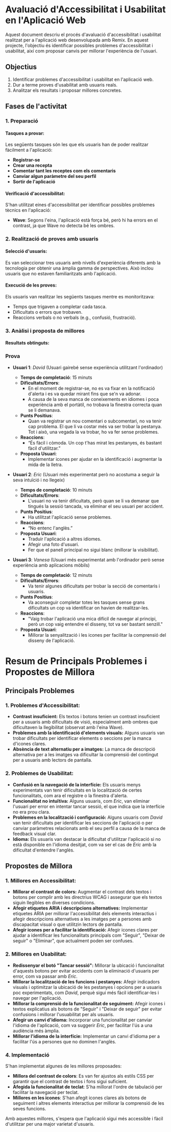 # Avaluació d'Accessibilitat i Usabilitat en l'Aplicació Web

Aquest document descriu el procés d'avaluació d'accessibilitat i usabilitat realitzat per a l'aplicació web desenvolupada amb Remix. En aquest projecte, l'objectiu és identificar possibles problemes d'accessibilitat i usabilitat, així com proposar canvis per millorar l'experiència de l'usuari.

## Objectius

1. Identificar problemes d'accessibilitat i usabilitat en l'aplicació web.
2. Dur a terme proves d'usabilitat amb usuaris reals.
3. Analitzar els resultats i proposar millores concretes.

## Fases de l'activitat

### 1. Preparació

#### Tasques a provar:

Les següents tasques són les que els usuaris han de poder realitzar fàcilment a l'aplicació:

- **Registrar-se**
- **Crear una recepta**
- **Comentar tant les receptes com els comentaris**
- **Canviar algun paràmetre del seu perfil**
- **Sortir de l'aplicació**

#### Verificació d'accessibilitat:

S'han utilitzat eines d'accessibilitat per identificar possibles problemes tècnics en l'aplicació:

- **Wave**: Segons l'eina, l'aplicació està força bé, però hi ha errors en el contrast, ja que Wave no detecta bé les ombres.

### 2. Realització de proves amb usuaris

#### Selecció d'usuaris:

Es van seleccionar tres usuaris amb nivells d'experiència diferents amb la tecnologia per obtenir una àmplia gamma de perspectives. Això inclou usuaris que no estaven familiaritzats amb l'aplicació.

#### Execució de les proves:

Els usuaris van realitzar les següents tasques mentre es monitoritzava:

- Temps que trigaven a completar cada tasca.
- Dificultats o errors que trobaven.
- Reaccions verbals o no verbals (e.g., confusió, frustració).

### 3. Anàlisi i proposta de millores

#### Resultats obtinguts:

### **Prova**

- **Usuari 1**: _David_ (Usuari gairebé sense experiència utilitzant l'ordinador)

  - **Temps de completació**: 15 minuts
  - **Dificultats/Errors**:
    - En el moment de registrar-se, no es va fixar en la notificació d'alerta i es va quedar mirant fins que se'n va adonar.
    - A causa de la seva manca de coneixements en idiomes i poca experiència amb el portàtil, no trobava la finestra correcta quan se li demanava.
  - **Punts Positius**:
    - Quan va registrar un nou comentari o subcomentari, no va tenir cap problema. El que li va costar més va ser trobar la pestanya. Tot i això, una vegada la va trobar, ho va fer sense problemes.
  - **Reaccions**:
    - “És fàcil i còmoda. Un cop t'has mirat les pestanyes, és bastant fàcil d'utilitzar.”
  - **Proposta Usuari**:
    - Implementar icones per ajudar en la identificació i augmentar la mida de la lletra.

- **Usuari 2**: _Eric_ (Usuari més experimentat però no acostuma a seguir la seva intuïció i no llegeix)

  - **Temps de completació**: 10 minuts
  - **Dificultats/Errors**:
    - L'usuari no va tenir dificultats, però quan se li va demanar que tingués la sessió tancada, va eliminar el seu usuari per accident.
  - **Punts Positius**:
    - Ha utilitzat l'aplicació sense problemes.
  - **Reaccions**:
    - “No entenc l'anglès.”
  - **Proposta Usuari**:
    - Traduir l'aplicació a altres idiomes.
    - Afegir una foto d'usuari.
    - Fer que el panell principal no sigui blanc (millorar la visibilitat).

- **Usuari 3**: _Vanesa_ (Usuari més experimentat amb l'ordinador però sense experiència amb aplicacions mòbils)
  - **Temps de completació**: 12 minuts
  - **Dificultats/Errors**:
    - Va tenir algunes dificultats per trobar la secció de comentaris i usuaris.
  - **Punts Positius**:
    - Va aconseguir completar totes les tasques sense grans dificultats un cop va identificar on havien de realitzar-les.
  - **Reaccions**:
    - "Vaig trobar l'aplicació una mica difícil de navegar al principi, però un cop vaig entendre el disseny, tot va ser bastant senzill."
  - **Proposta Usuari**:
    - Millorar la senyalització i les icones per facilitar la comprensió del disseny de l'aplicació.

# Resum de Principals Problemes i Propostes de Millora

## Principals Problemes

### 1. **Problemes d'Accessibilitat:**

- **Contrast insuficient:** Els textos i botons tenien un contrast insuficient per a usuaris amb dificultats de visió, especialment amb ombres que dificultaven la llegibilitat (observat amb l'eina Wave).
- **Problemes amb la identificació d'elements visuals:** Alguns usuaris van trobar dificultats per identificar elements o seccions per la manca d'icones clares.
- **Absència de text alternatiu per a imatges:** La manca de descripció alternativa per a les imatges va dificultar la comprensió del contingut per a usuaris amb lectors de pantalla.

### 2. **Problemes de Usabilitat:**

- **Confusió en la navegació de la interfície:** Els usuaris menys experimentats van tenir dificultats en la localització de certes funcionalitats, com ara el registre o la finestra d'alerta.
- **Funcionalitat no intuïtiva:** Alguns usuaris, com _Eric_, van eliminar l'usuari per error en intentar tancar sessió, el que indica que la interfície no era prou clara.
- **Problemes en la localització i configuració:** Alguns usuaris com _David_ van tenir dificultats per identificar les seccions de l'aplicació o per canviar paràmetres relacionats amb el seu perfil a causa de la manca de feedback visual clar.
- **Idioma:** Els usuaris van destacar la dificultat d'utilitzar l'aplicació si no està disponible en l'idioma desitjat, com va ser el cas de _Eric_ amb la dificultat d'entendre l'anglès.

## Propostes de Millora

### 1. **Millores en Accessibilitat:**

- **Millorar el contrast de colors:** Augmentar el contrast dels textos i botons per complir amb les directrius WCAG i assegurar que els textos siguin llegibles en diverses condicions.
- **Afegir etiquetes ARIA i descripcions alternatives:** Implementar etiquetes ARIA per millorar l'accessibilitat dels elements interactius i afegir descripcions alternatives a les imatges per a persones amb discapacitat visual o que utilitzin lectors de pantalla.
- **Afegir icones per a facilitar la identificació:** Afegir icones clares per ajudar a identificar les funcionalitats principals com "Seguir", "Deixar de seguir" o "Eliminar", que actualment poden ser confuses.

### 2. **Millores en Usabilitat:**

- **Redissenyar el botó "Tancar sessió":** Millorar la ubicació i funcionalitat d'aquests botons per evitar accidents com la eliminació d'usuaris per error, com va passar amb _Eric_.
- **Millorar la localització de les funcions i pestanyes:** Afegir indicadors visuals i optimitzar la ubicació de les pestanyes i opcions per a usuaris poc experimentats, com _David_, perquè sigui més fàcil identificar-les i navegar per l'aplicació.
- **Millorar la comprensió de la funcionalitat de seguiment:** Afegir icones i textos explicatius als botons de "Seguir" i "Deixar de seguir" per evitar confusions i millorar l'usuabilitat per als usuaris.
- **Afegir un canvi d'idioma:** Incorporar una funcionalitat per canviar l'idioma de l'aplicació, com va suggerir _Eric_, per facilitar l'ús a una audiència més àmplia.
- **Millorar l'idioma de la interfície:** Implementar un canvi d'idioma per a facilitar l'ús a persones que no dominen l'anglès.

### 4. Implementació

S'han implementat algunes de les millores proposades:

- **Millora del contrast de colors**: Es van fer ajustos als estils CSS per garantir que el contrast de textos i fons sigui suficient.
- **Afegida la funcionalitat de teclat**: S'ha millorat l'ordre de tabulació per facilitar la navegació per teclat.
- **Millores en les icones**: S'han afegit icones clares als botons de seguiment i altres elements interactius per millorar la comprensió de les seves funcions.

Amb aquestes millores, s'espera que l'aplicació sigui més accessible i fàcil d'utilitzar per una major varietat d'usuaris.
